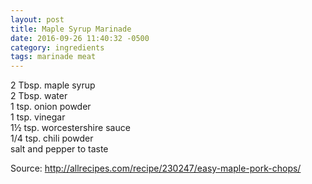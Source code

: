 ```yaml
---
layout: post
title: Maple Syrup Marinade
date: 2016-09-26 11:40:32 -0500
category: ingredients
tags: marinade meat
---
```

2 Tbsp. maple syrup  
2 Tbsp. water  
1 tsp. onion powder  
1 tsp. vinegar  
1½ tsp. worcestershire sauce  
1/4 tsp. chili powder  
salt and pepper to taste  
  
Source: http://allrecipes.com/recipe/230247/easy-maple-pork-chops/  
